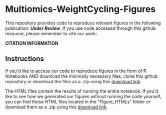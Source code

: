 # Multiomics-WeightCycling-Figures
This repository provides code to reproduce relevant figures in the following publication: ***Under Review***. If you use code accessed through this github resource, please remember to cite our work:

**CITATION INFORMATION**

## Instructions 
If you'd like to access our code to reproduce figures in the form of R Notebooks AND download the minimally necessary files, clone this github repository or download the files as a .zip using this <a href="https://github.com/HastyLab/Multiomics-WeightCycling-Figures/zipball/master/">download link</a>.

The HTML files contain the results of running the entire notebook. If you'd like to see how we generated our figures without running the code yourself, you can find those HTML files located in the "Figure_HTMLs" folder or download them as a .zip using this <a href="https://github.com/HastyLab/Multiomics-WeightCycling-Figures/Figure_HTMLs/zipball/master/">download link</a>.

